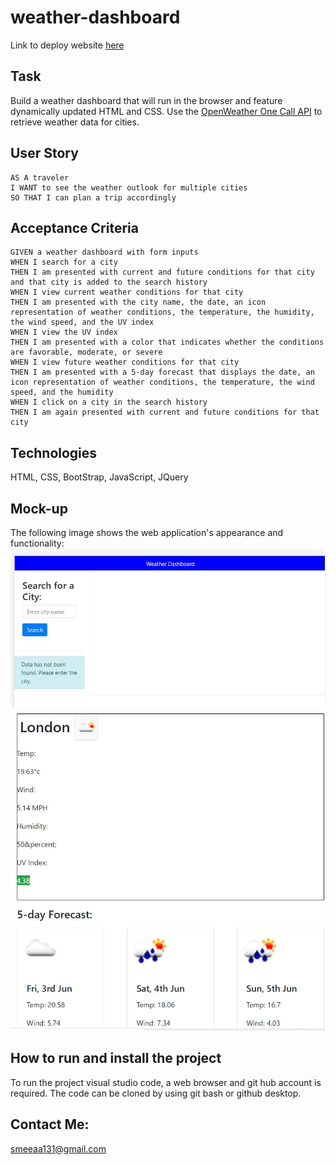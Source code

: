 # weather-dashboard

Link to deploy website [here](https://smeea-2018.github.io/weather-dashboard/)

## Task

Build a weather dashboard that will run in the browser and feature dynamically updated HTML and CSS.
Use the [OpenWeather One Call API](https://openweathermap.org/api/one-call-api) to retrieve weather data for cities.

## User Story

```
AS A traveler
I WANT to see the weather outlook for multiple cities
SO THAT I can plan a trip accordingly
```

## Acceptance Criteria

```
GIVEN a weather dashboard with form inputs
WHEN I search for a city
THEN I am presented with current and future conditions for that city and that city is added to the search history
WHEN I view current weather conditions for that city
THEN I am presented with the city name, the date, an icon representation of weather conditions, the temperature, the humidity, the wind speed, and the UV index
WHEN I view the UV index
THEN I am presented with a color that indicates whether the conditions are favorable, moderate, or severe
WHEN I view future weather conditions for that city
THEN I am presented with a 5-day forecast that displays the date, an icon representation of weather conditions, the temperature, the wind speed, and the humidity
WHEN I click on a city in the search history
THEN I am again presented with current and future conditions for that city
```

## Technologies

HTML, CSS, BootStrap, JavaScript, JQuery

## Mock-up

The following image shows the web application's appearance and functionality:
![The weather dashboard ](./assets/images/weatherdashboardwithnoprevioussearch.JPG)
![The weather dashboard displays temperature of London city](./assets/images/weatherdashbaordlondondata.JPG)

## How to run and install the project

To run the project visual studio code, a web browser and git hub account is required. The code can be cloned by using git bash or github desktop.

## Contact Me:

smeeaa131@gmail.com
